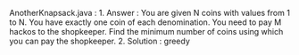 AnotherKnapsack.java : 
	1. Answer : You are given N coins with values from 1 to N. You have exactly one coin of each denomination. You need to pay M hackos to the shopkeeper. Find the minimum number of coins using which you can pay the shopkeeper.
	2. Solution : greedy
